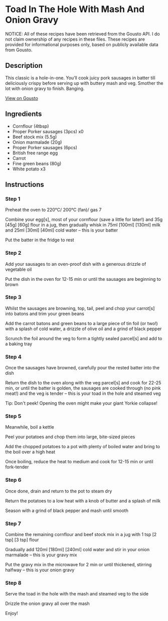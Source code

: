 # Toad In The Hole With Mash And Onion Gravy

NOTICE: All of these recipes have been retrieved from the Gousto API. I do not claim ownership of any recipes in these files. These recipes are provided for informational purposes only, based on publicly available data from Gousto.

## Description

This classic is a hole-in-one. You’ll cook juicy pork sausages in batter till deliciously crispy before serving up with buttery mash and veg. Smother the lot with onion gravy to finish. Banging.

[View on Gousto](https://www.gousto.co.uk/recipes/cookbook/toad-in-the-hole-with-mash-onion-gravy)

## Ingredients

- Cornflour (4tbsp)
- Proper Porker sausages (3pcs) x0
- Beef stock mix (5.5g)
- Onion marmalade (20g)
- Proper Porker sausages (6pcs)
- British free range egg
- Carrot
- Fine green beans (80g)
- White potato x3

## Instructions


### Step 1

Preheat the oven to 220°C/ 200°C (fan)/ gas 7

Combine your egg[s], most of your cornflour (save a little for later!) and 35g<span class="text-purple"> [45g]</span> <span class="text-danger">[60g]</span> flour in a jug, then gradually whisk in 75ml <span class="text-purple">[100ml] </span><span class="text-danger">[130ml]</span> milk and 25ml <span class="text-purple">[30ml]</span> <span class="text-danger">[40ml]</span> cold water – this is your batter

Put the batter in the fridge to rest


### Step 2

Add your sausages to an oven-proof dish with a generous drizzle of vegetable oil

Put the dish in the oven for 12-15 min or until the sausages are beginning to brown


### Step 3

Whilst the sausages are browning, top, tail, peel and chop your carrot[s] into batons and trim your green beans

Add the carrot batons and green beans to a large piece of tin foil (or two!) with a splash of cold water, a drizzle of olive oil and a grind of black pepper

Scrunch the foil around the veg to form a tightly sealed parcel[s] and add to a baking tray


### Step 4

Once the sausages have browned, carefully pour the rested batter into the dish

Return the dish to the oven along with the veg parcel[s] and cook for 22-25 min, or until the batter is golden, the sausages are cooked through (no pink meat!) and the veg is tender – this is your toad in the hole and steamed veg

Tip: Don't peek! Opening the oven might make your giant Yorkie collapse!


### Step 5

Meanwhile, boil a kettle

Peel your potatoes and chop them into large, bite-sized pieces

Add the chopped potatoes to a pot with plenty of boiled water and bring to the boil over a high heat

Once boiling, reduce the heat to medium and cook for 12-15 min or until fork-tender


### Step 6

Once done, drain and return to the pot to steam dry

Return the potatoes to a low heat with a knob of butter and a splash of milk

Season with a grind of black pepper and mash until smooth


### Step 7

Combine the remaining cornflour and beef stock mix in a jug with 1 tsp <span class="text-purple">[2 tsp]</span> <span class="text-danger">[3 tsp]</span> flour

Gradually add 120ml <span class="text-purple">[180ml]</span> <span class="text-danger">[240ml] </span>cold water and stir in your onion marmalade – this is your gravy mix

Put the gravy mix in the microwave for 2 min or until thickened, stirring halfway – this is your onion gravy

### Step 8

Serve the toad in the hole with the mash and steamed veg to the side

Drizzle the onion gravy all over the mash

Enjoy!

